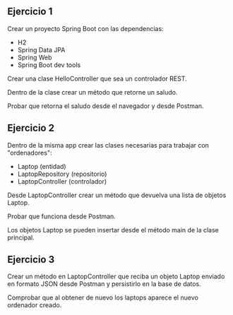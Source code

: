 ## Ejercicio 1

Crear un proyecto Spring Boot con las dependencias: 

* H2
* Spring Data JPA 
* Spring Web 
* Spring Boot dev tools 

Crear una clase HelloController que sea un controlador REST. 

Dentro de la clase crear un método que retorne un saludo. 

Probar que retorna el saludo desde el navegador y desde Postman.

## Ejercicio 2

Dentro de la misma app crear las clases necesarias para trabajar con "ordenadores":
* Laptop (entidad)
* LaptopRepository (repositorio)
* LaptopController (controlador)

Desde LaptopController crear un método que devuelva una lista de objetos Laptop. 

Probar que funciona desde Postman. 

Los objetos Laptop se pueden insertar desde el método main de la clase principal.

## Ejercicio 3 

Crear un método en LaptopController que reciba un objeto Laptop enviado en formato JSON
desde Postman y persistirlo en la base de datos. 

Comprobar que al obtener de nuevo los laptops aparece el nuevo ordenador creado.